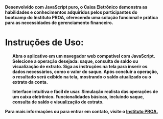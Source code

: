 <Strong>Desenvolvido com JavaScript puro, o Caixa Eletrônico demonstra as habilidades e conhecimentos adquiridos pelos participantes do bootcamp do Instituto PROA, oferecendo uma solução funcional e prática para as necessidades de gerenciamento financeiro.

<h1>Instruções de Uso:</h1>

<ol>
Abra o aplicativo em um navegador web compatível com JavaScript.
Selecione a operação desejada: saque, consulta de saldo ou visualização de extrato.
Siga as instruções na tela para inserir os dados necessários, como o valor do saque.
Após concluir a operação, o resultado será exibido na tela, mostrando o saldo atualizado ou o extrato da conta.
</ol>

<ul>
Interface intuitiva e fácil de usar.
Simulação realista das operações de um caixa eletrônico.
Funcionalidades básicas, incluindo saque, consulta de saldo e visualização de extrato.
</ul>

Para mais informações ou para entrar em contato, visite o <a href="proa.org.br" target="_blank" >Instituto PROA.</a>